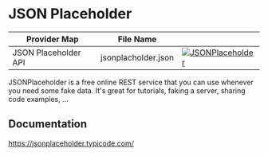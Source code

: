 # JSON Placeholder

| Provider Map | File Name | |
|------------------------------|------------------------------|--------------------------------------------------------------------------------------------------------------------------------------------------------------------------------------------------------------------------------------------------------------------|
| JSON Placeholder API | jsonplacholder.json | [![JSONPlaceholder](https://d233zlhvpze22y.cloudfront.net/github/bitscoopaddbuttonxsmall.png)](https://bitscoop.com/maps/create?source=https://raw.githubusercontent.com/bitscooplabs/provider-maps/master/jsonplaceholder/jsonplaceholder.json) |

JSONPlaceholder is a free online REST service that you can use whenever you need some fake data.  It's great for tutorials, faking a server, sharing code examples, ...

## Documentation
https://jsonplaceholder.typicode.com/
